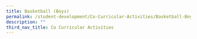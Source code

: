 ```yaml
---
title: Basketball (Boys)
permalink: /student-development/Co-Curricular-Activities/Basketball-Boys/
description: ""
third_nav_title: Co Curricular Activities
---
```


